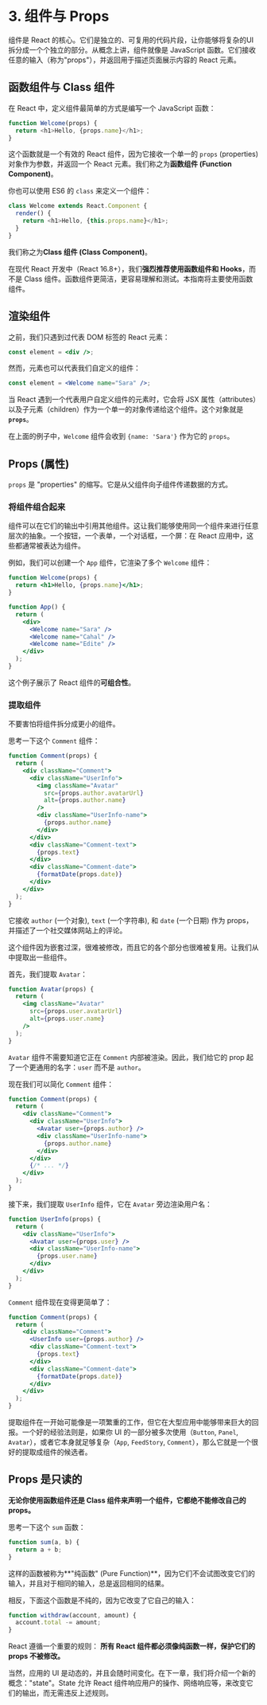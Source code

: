 # 3. 组件与 Props

组件是 React 的核心。它们是独立的、可复用的代码片段，让你能够将复杂的UI拆分成一个个独立的部分。从概念上讲，组件就像是 JavaScript 函数。它们接收任意的输入（称为"props"），并返回用于描述页面展示内容的 React 元素。

## 函数组件与 Class 组件

在 React 中，定义组件最简单的方式是编写一个 JavaScript 函数：

```javascript
function Welcome(props) {
  return <h1>Hello, {props.name}</h1>;
}
```
这个函数就是一个有效的 React 组件，因为它接收一个单一的 `props` (properties) 对象作为参数，并返回一个 React 元素。我们称之为**函数组件 (Function Component)**。

你也可以使用 ES6 的 `class` 来定义一个组件：

```javascript
class Welcome extends React.Component {
  render() {
    return <h1>Hello, {this.props.name}</h1>;
  }
}
```
我们称之为**Class 组件 (Class Component)**。

在现代 React 开发中（React 16.8+），我们**强烈推荐使用函数组件和 Hooks**，而不是 Class 组件。函数组件更简洁，更容易理解和测试。本指南将主要使用函数组件。

## 渲染组件

之前，我们只遇到过代表 DOM 标签的 React 元素：
```jsx
const element = <div />;
```
然而，元素也可以代表我们自定义的组件：
```jsx
const element = <Welcome name="Sara" />;
```
当 React 遇到一个代表用户自定义组件的元素时，它会将 JSX 属性（attributes）以及子元素（children）作为一个单一的对象传递给这个组件。这个对象就是 **`props`**。

在上面的例子中，`Welcome` 组件会收到 `{name: 'Sara'}` 作为它的 `props`。

## Props (属性)

`props` 是 "properties" 的缩写。它是从父组件向子组件传递数据的方式。

### 将组件组合起来

组件可以在它们的输出中引用其他组件。这让我们能够使用同一个组件来进行任意层次的抽象。一个按钮，一个表单，一个对话框，一个屏：在 React 应用中，这些都通常被表达为组件。

例如，我们可以创建一个 `App` 组件，它渲染了多个 `Welcome` 组件：

```jsx
function Welcome(props) {
  return <h1>Hello, {props.name}</h1>;
}

function App() {
  return (
    <div>
      <Welcome name="Sara" />
      <Welcome name="Cahal" />
      <Welcome name="Edite" />
    </div>
  );
}
```
这个例子展示了 React 组件的**可组合性**。

### 提取组件

不要害怕将组件拆分成更小的组件。

思考一下这个 `Comment` 组件：
```jsx
function Comment(props) {
  return (
    <div className="Comment">
      <div className="UserInfo">
        <img className="Avatar"
          src={props.author.avatarUrl}
          alt={props.author.name}
        />
        <div className="UserInfo-name">
          {props.author.name}
        </div>
      </div>
      <div className="Comment-text">
        {props.text}
      </div>
      <div className="Comment-date">
        {formatDate(props.date)}
      </div>
    </div>
  );
}
```
它接收 `author` (一个对象), `text` (一个字符串), 和 `date` (一个日期) 作为 props，并描述了一个社交媒体网站上的评论。

这个组件因为嵌套过深，很难被修改，而且它的各个部分也很难被复用。让我们从中提取出一些组件。

首先，我们提取 `Avatar`：
```jsx
function Avatar(props) {
  return (
    <img className="Avatar"
      src={props.user.avatarUrl}
      alt={props.user.name}
    />
  );
}
```
`Avatar` 组件不需要知道它正在 `Comment` 内部被渲染。因此，我们给它的 prop 起了一个更通用的名字：`user` 而不是 `author`。

现在我们可以简化 `Comment` 组件：
```jsx
function Comment(props) {
  return (
    <div className="Comment">
      <div className="UserInfo">
        <Avatar user={props.author} />
        <div className="UserInfo-name">
          {props.author.name}
        </div>
      </div>
      {/* ... */}
    </div>
  );
}
```
接下来，我们提取 `UserInfo` 组件，它在 `Avatar` 旁边渲染用户名：
```jsx
function UserInfo(props) {
  return (
    <div className="UserInfo">
      <Avatar user={props.user} />
      <div className="UserInfo-name">
        {props.user.name}
      </div>
    </div>
  );
}
```
`Comment` 组件现在变得更简单了：
```jsx
function Comment(props) {
  return (
    <div className="Comment">
      <UserInfo user={props.author} />
      <div className="Comment-text">
        {props.text}
      </div>
      <div className="Comment-date">
        {formatDate(props.date)}
      </div>
    </div>
  );
}
```
提取组件在一开始可能像是一项繁重的工作，但它在大型应用中能够带来巨大的回报。一个好的经验法则是，如果你 UI 的一部分被多次使用（`Button`, `Panel`, `Avatar`），或者它本身就足够复杂（`App`, `FeedStory`, `Comment`），那么它就是一个很好的提取成组件的候选者。

## Props 是只读的

**无论你使用函数组件还是 Class 组件来声明一个组件，它都绝不能修改自己的 props。**

思考一下这个 `sum` 函数：
```javascript
function sum(a, b) {
  return a + b;
}
```
这样的函数被称为**"纯函数" (Pure Function)**，因为它们不会试图改变它们的输入，并且对于相同的输入，总是返回相同的结果。

相反，下面这个函数是不纯的，因为它改变了它自己的输入：
```javascript
function withdraw(account, amount) {
  account.total -= amount;
}
```
React 遵循一个重要的规则：
**所有 React 组件都必须像纯函数一样，保护它们的 props 不被修改。**

当然，应用的 UI 是动态的，并且会随时间变化。在下一章，我们将介绍一个新的概念："state"。State 允许 React 组件响应用户的操作、网络响应等，来改变它们的输出，而无需违反上述规则。 